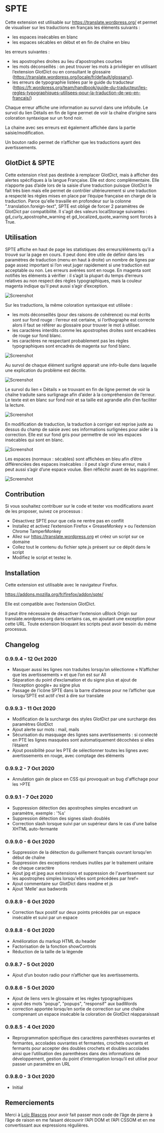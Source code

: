 # SPTE

Cette extension est utilisable sur https://translate.wordpress.org/ et permet de visualiser sur les traductions en français les éléments suivants :
* les espaces insécables en blanc
* les espaces sécables en début et en fin de chaîne en bleu

les erreurs suivantes :
* les apostrophes droites au lieu d’apostrophes courbes
* les mots déconseillés : on peut trouver les mots à privilégier en utilisant l’extension GlotDict ou en consultant le glossaire (https://translate.wordpress.org/locale/fr/default/glossary/).
* les erreurs de typographie listées par le guide du traducteur (https://fr.wordpress.org/team/handbook/guide-du-traducteur/les-regles-typographiques-utilisees-pour-la-traduction-de-wp-en-francais/)

Chaque erreur affiche une information au survol dans une infobulle.
Le survol du lien Détails en fin de ligne permet de voir la chaîne d’origine sans coloration syntaxique sur un fond noir.

La chaine avec ses erreurs est également affichée dans la partie saisie/modification.

Un bouton radio permet de n’afficher que les traductions ayant des avertissements.

## GlotDict & SPTE

Cette extension n’est pas destinée à remplacer GlotDict, mais à afficher des alertes spécifiques à la langue Française. Elle est donc complémentaire.
Elle n’apporte pas d’aide lors de la saisie d’une traduction puisque GlotDict le fait très bien mais elle permet de contrôler ultérieurement si une traduction a respecté les règles mises en place par l’équipe française en charge de la traduction.
Parce qu'elle travaille en profondeur sur la colonne ".translation.foreign-text", SPTE est obligé de forcer 2 paramètres de GlotDict par compatibilité.
Il s'agit des valeurs localStorage suivantes : gd_curly_apostrophe_warning et gd_localized_quote_warning sont forcés à True.

## Utilisation

SPTE affiche en haut de page les statistiques des erreurs/éléments qu’il a trouvé sur la page en cours.
Il peut donc être utile de définir dans les paramètres de traduction (menu en haut à droite) un nombre de lignes par page assez important si l’on veut juger rapidement si une traduction est acceptable ou non.
Les erreurs avérées sont en rouge. En magenta sont notifiés les éléments à vérifier : il s’agit la plupart du temps d’erreurs relatives au non respect des règles typographiques, mais la couleur magenta indique qu’il peut aussi s’agir d’exception.

![Screenshot](https://github.com/webaxones/spte/blob/master/assets/screenshots/screenshot-1.png "Statistiques")

Sur les traductions, la même coloration syntaxique est utilisée :
* les mots déconseillés (pour des raisons de cohérence) ou mal écrits sont sur fond rouge : l’erreur est certaine, si l’orthographe est correcte alors il faut se référer au glossaire pour trouver le mot à utiliser.
* les caractères interdits comme les apostrophes droites sont encadrées de rouge sur fond blanc.
* les caractères ne respectant probablement pas les règles typographiques sont encadrés de magenta sur fond blanc.

![Screenshot](https://github.com/webaxones/spte/blob/master/assets/screenshots/screenshot-2.png "Coloration syntaxique")

Au survol de chaque élément surligné apparait une info-bulle dans laquelle une explication du problème est décrite.

![Screenshot](https://github.com/webaxones/spte/blob/master/assets/screenshots/screenshot-3.png "Info-bulle au survol")

Le survol du lien « Détails » se trouvant en fin de ligne permet de voir la chaîne traduite sans surlignage afin d’aider à la compréhension de l’erreur.
Le texte est en blanc sur fond noir et sa taille est agrandie afin d’en faciliter la lecture.

![Screenshot](https://github.com/webaxones/spte/blob/master/assets/screenshots/screenshot-4.png "Info-bulle sans surlignage")

En modification de traduction, la traduction à corriger est reprise juste au dessus du champ de saisie avec ses informations surlignées pour aider à la correction.
Elle est sur fond gris pour permettre de voir les espaces insécables qui sont en blanc.

![Screenshot](https://github.com/webaxones/spte/blob/master/assets/screenshots/screenshot-5.png "Correction de la traduction")

Les espaces (normaux : sécables) sont affichées en bleu afin d’être différenciées des espaces insécables : il peut s’agir d’une erreur, mais il peut aussi s’agir d’une espace voulue. Bien réfléchir avant de les supprimer.

![Screenshot](https://github.com/webaxones/spte/blob/master/assets/screenshots/screenshot-6.png "Espaces sécables en début ou fin de ligne")

## Contribution

Si vous souhaitez contribuer sur le code et tester vos modifications avant de les proposer, suivez ce processus :
* Désactivez SPTE pour que cela ne rentre pas en conflit
* Installez et activez l’extension Firefox « GreaseMonkey » ou l’extension Chrome TamperMonkey
* Allez sur https://translate.wordpress.org et créez un script sur ce domaine
* Collez tout le contenu du fichier spte.js présent sur ce dépôt dans le script
* Modifiez le script et testez le.

## Installation

Cette extension est utilisable avec le navigateur Firefox.

https://addons.mozilla.org/fr/firefox/addon/spte/

Elle est compatible avec l’extension GlotDict.

Il peut être nécessaire de désactiver l’extension uBlock Origin sur translate.wordpress.org dans certains cas, en ajoutant une exception pour cette URL.
Toute extension bloquant les scripts peut avoir besoin du même processus.

## Changelog

### 0.9.9.4 - 12 Oct 2020
*  Masquer aussi les lignes non traduites lorsqu’on sélectionne « N’afficher que les avertissements » et que l’on est sur All
*  Séparation du point d’exclamation et du signe plus et ajout de l’exception google+ au signe plus
*  Passage de l’icône SPTE dans la barre d’adresse pour ne l’afficher que lorsqu’SPTE est actif c’est à dire sur translate

### 0.9.9.3 - 11 Oct 2020
*  Modification de la surcharge des styles GlotDict par une surcharge des paramètres GlotDict
*  Ajout alerte sur mots : mail, mails
*  Sécurisation du masquage des lignes sans avertissements : si connecté en PTE les lignes masquées sont automatiquement décochées si elles l’étaient
*  Ajout possibilité pour les PTE de sélectionner toutes les lignes avec avertissements en rouge, avec comptage des éléments

### 0.9.9.2 - 7 Oct 2020
*  Annulation gain de place en CSS qui provoquait un bug d'affichage pour les >PTE

### 0.9.9.1 - 7 Oct 2020
*  Suppression détection des apostrophes simples encadrant un paramètre, exemple : '%s'
*  Suppression détection des signes slash doublés
*  Correction slash lorsque suivi par un supérieur dans le cas d'une balise XHTML auto-fermante

### 0.9.9.0 - 6 Oct 2020
*  Suppression de la détection du guillement français ouvrant lorsqu'en début de chaîne
*  Suppression des exceptions rendues inutiles par le traitement unitaire de chaque caractère
*  Ajout jpg et jpeg aux extensions et suppression de l'avertissement sur les apostrophes simples lorsqu'elles sont précédées par href=
*  Ajout commentaire sur GlotDict dans readme et js
*  Ajout 'Melle' aux badwords

### 0.9.8.9 - 6 Oct 2020
* Correction faux positif sur deux points précédés par un espace insécable et suivi par un espace

### 0.9.8.8 - 6 Oct 2020
*  Amélioration du markup HTML du header
*  Factorisation de la fonction showControls
*  Réduction de la taille de la légende

### 0.9.8.7 - 5 Oct 2020
*  Ajout d’un bouton radio pour n’afficher que les avertissements.

### 0.9.8.6 - 5 Oct 2020
*  Ajout de liens vers le glossaire et les règles typographiques
*  ajout des mots "popup", "popups", "responsif" aux badWords
*  correction apportée lorsqu’en sortie de correction sur une chaîne comprenant un espace insécable la coloration de GlotDict réapparaissait

### 0.9.8.5 - 4 Oct 2020
*  Reprogrammation spécifique des caractères parenthèses ouvrantes et fermantes, accolades ouvrantes et fermantes, crochets ouvrants et fermants pour accepter des doubles crochets et doubles accolades ainsi que l’utilisation des parenthèses dans des informations de développement, gestion du point d’interrogation lorsqu’il est utilisé pour passer un paramètre en URL

### 0.9.8.0 - 3 Oct 2020
* Initial

## Remerciements
Merci à <a href="https://wpgridbuilder.com/">Loïc Blascos</a> pour avoir fait passer mon code de l’âge de pierre à l’âge de raison en me faisant découvrir l’API DOM et l’API CSSOM et en me convertissant aux expressions régulières.